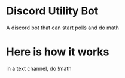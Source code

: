 # Discord Utility Bot
A discord bot that can start polls and do math

# Here is how it works
in a text channel, do !math <math problem> and the bot will solve it!
  
